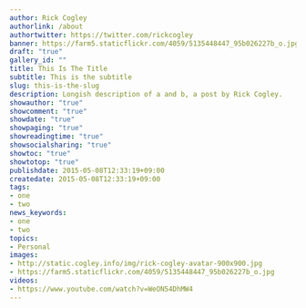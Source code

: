 ```yaml
---
author: Rick Cogley
authorlink: /about
authortwitter: https://twitter.com/rickcogley
banner: https://farm5.staticflickr.com/4059/5135448447_95b026227b_o.jpg
draft: "true"
gallery_id: ""
title: This Is The Title
subtitle: This is the subtitle
slug: this-is-the-slug
description: Longish description of a and b, a post by Rick Cogley.
showauthor: "true"
showcomment: "true"
showdate: "true"
showpaging: "true"
showreadingtime: "true"
showsocialsharing: "true"
showtoc: "true"
showtotop: "true"
publishdate: 2015-05-08T12:33:19+09:00
createdate: 2015-05-08T12:33:19+09:00
tags:
- one
- two
news_keywords:
- one
- two
topics:
- Personal
images:
- http://static.cogley.info/img/rick-cogley-avatar-900x900.jpg
- https://farm5.staticflickr.com/4059/5135448447_95b026227b_o.jpg
videos:
- https://www.youtube.com/watch?v=WeON54DhMW4
---
```

